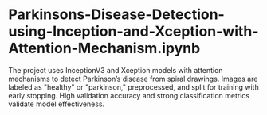 # Parkinsons-Disease-Detection-using-Inception-and-Xception-with-Attention-Mechanism.ipynb
The project uses InceptionV3 and Xception models with attention mechanisms to detect Parkinson’s disease from spiral drawings. Images are labeled as "healthy" or "parkinson," preprocessed, and split for training with early stopping. High validation accuracy and strong classification metrics validate model effectiveness.
